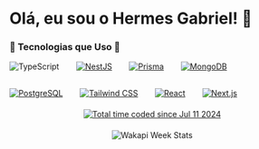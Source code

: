 # Olá, eu sou o Hermes Gabriel! 👋

### 🌟 Tecnologias que Uso 🚀
<div style="display: flex; flex-wrap: wrap; gap: 30px; padding: 20px>
    <a href="https://www.typescriptlang.org/">
        <img src="https://img.shields.io/badge/-TypeScript-3178C6?style=flat-square&logo=typescript&logoColor=white" alt="TypeScript" />
    </a>
    <a href="https://nestjs.com/">
        <img src="https://img.shields.io/badge/-NestJS-E0234E?style=flat-square&logo=nestjs&logoColor=white" alt="NestJS" />
    </a>
    <a href="https://www.prisma.io/">
        <img src="https://img.shields.io/badge/-Prisma-2D3748?style=flat-square&logo=prisma&logoColor=white" alt="Prisma" />
    </a>
    <a href="https://www.mongodb.com/">
        <img src="https://img.shields.io/badge/-MongoDB-47A248?style=flat-square&logo=mongodb&logoColor=white" alt="MongoDB" />
    </a>
    <a href="https://www.postgresql.org/">
        <img src="https://img.shields.io/badge/-PostgreSQL-336791?style=flat-square&logo=postgresql&logoColor=white" alt="PostgreSQL" />
    </a>
    <a href="https://tailwindcss.com/">
        <img src="https://img.shields.io/badge/-Tailwind%20CSS-06B6D4?style=flat-square&logo=tailwindcss&logoColor=white" alt="Tailwind CSS" />
    </a>
    <a href="https://reactjs.org/">
        <img src="https://img.shields.io/badge/-React-61DAFB?style=flat-square&logo=react&logoColor=black" alt="React" />
    </a>
    <a href="https://nextjs.org/">
        <img src="https://img.shields.io/badge/-Next.js-000000?style=flat-square&logo=next.js&logoColor=white" alt="Next.js" />
    </a>
</div>

<div style="display: flex; justify-content: center; margin-top: 20px;">
    <a href="https://wakatime.com/@c60a6f66-e546-40d9-a33c-d511fa2c386b">
        <img src="https://wakatime.com/badge/user/c60a6f66-e546-40d9-a33c-d511fa2c386b.svg" alt="Total time coded since Jul 11 2024" />
    </a>
</div>

<div style="display: flex; justify-content: center; margin-top: 20px;">
    <img src="https://github-readme-stats.vercel.app/api/wakatime?username=hermes&api_domain=wakapi.dev&bg_color=1A202C&title_color=2F855A&icon_color=2F855A&text_color=ffffff&custom_title=Wakapi%20Week%20Stats&layout=compact" alt="Wakapi Week Stats" />
    <!-- Adicione GIFs animados de seus projetos aqui -->
</div>
